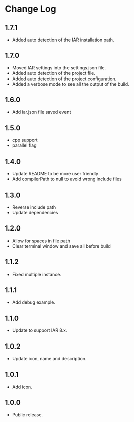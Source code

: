# Change Log

## 1.7.1
  - Added auto detection of the IAR installation path.
 
## 1.7.0
  - Moved IAR settings into the settings.json file.
  - Added auto detection of the project file.
  - Added auto detection of the project configuration.
  - Added a verbose mode to see all the output of the build. 

## 1.6.0
  - Add iar.json file saved event 
  
 ## 1.5.0
  - cpp support
  - parallel flag
  
## 1.4.0
  - Update README to be more user friendly
  - Add compilerPath to null to avoid wrong include files

## 1.3.0
  - Reverse include path 
  - Update dependencies

## 1.2.0
  - Allow for spaces in file path
  - Clear terminal window and save all before build

## 1.1.2
  - Fixed multiple instance.

## 1.1.1
  - Add debug example.
  
## 1.1.0
  - Update to support IAR 8.x.
  
## 1.0.2
  - Update icon, name and description.
  
## 1.0.1
  - Add icon.
  
## 1.0.0
  - Public release.